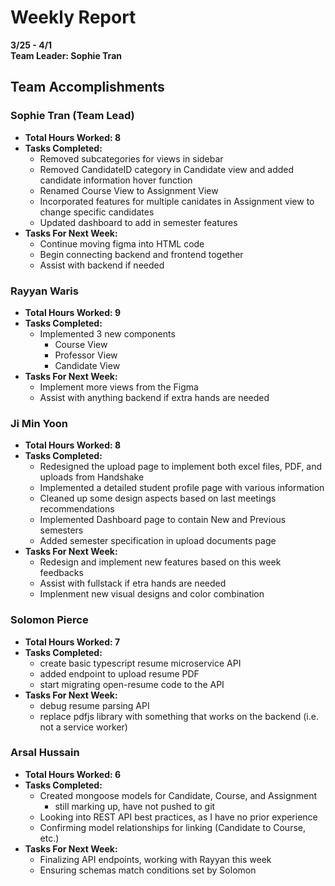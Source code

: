 # Weekly Report  
**3/25 - 4/1**  
**Team Leader: Sophie Tran**

## Team Accomplishments  
### Sophie Tran (Team Lead)
- **Total Hours Worked: 8**
- **Tasks Completed:**
   - Removed subcategories for views in sidebar
   - Removed CandidateID category in Candidate view and added candidate information hover function
   - Renamed Course View to Assignment View
   - Incorporated features for multiple canidates in Assignment view to change specific candidates
   - Updated dashboard to add in semester features
- **Tasks For Next Week:**
   -    Continue moving figma into HTML code
   -    Begin connecting backend and frontend together
   -    Assist with backend if needed

### Rayyan Waris
- **Total Hours Worked: 9**
- **Tasks Completed:**
   - Implemented 3 new components
     - Course View
     - Professor View
     - Candidate View
- **Tasks For Next Week:**
   - Implement more views from the Figma
   - Assist with anything backend if extra hands are needed

### Ji Min Yoon
- **Total Hours Worked: 8**
- **Tasks Completed:**
   - Redesigned the upload page to implement both excel files, PDF, and uploads from Handshake
   - Implemented a detailed student profile page with various information
   - Cleaned up some design aspects based on last meetings recommendations
   - Implemented Dashboard page to contain New and Previous semesters
   - Added semester specification in upload documents page
- **Tasks For Next Week:**
   - Redesign and implement new features based on this week feedbacks
   - Assist with fullstack if etra hands are needed
   - Implenment new visual designs and color combination    

### Solomon Pierce
- **Total Hours Worked: 7**
- **Tasks Completed:**
  - create basic typescript resume microservice API
  - added endpoint to upload resume PDF
  - start migrating open-resume code to the API
- **Tasks For Next Week:**
  - debug resume parsing API
  - replace pdfjs library with something that works on the backend (i.e. not a service worker)

### Arsal Hussain
- **Total Hours Worked: 6**
- **Tasks Completed:**
   - Created mongoose models for Candidate, Course, and Assignment
      - still marking up, have not pushed to git
   - Looking into REST API best practices, as I have no prior experience
   - Confirming model relationships for linking (Candidate to Course, etc.)
- **Tasks For Next Week:**
   - Finalizing API endpoints, working with Rayyan this week
   - Ensuring schemas match conditions set by Solomon
